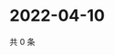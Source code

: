 # 2022-04-10

共 0 条

<!-- BEGIN WEIBO -->
<!-- 最后更新时间 Sun Apr 10 2022 20:24:29 GMT+0800 (China Standard Time) -->

<!-- END WEIBO -->
